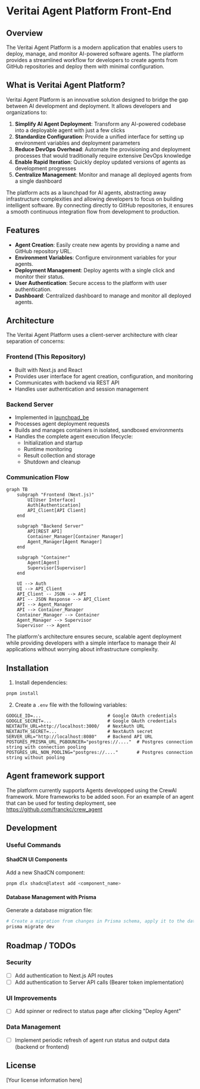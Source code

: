 # Veritai Agent Platform Front-End

## Overview

The Veritai Agent Platform is a modern application that enables users to deploy, manage, and monitor AI-powered software agents. The platform provides a streamlined workflow for developers to create agents from GitHub repositories and deploy them with minimal configuration.

## What is Veritai Agent Platform?

Veritai Agent Platform is an innovative solution designed to bridge the gap between AI development and deployment. It allows developers and organizations to:

1. **Simplify AI Agent Deployment**: Transform any AI-powered codebase into a deployable agent with just a few clicks
2. **Standardize Configuration**: Provide a unified interface for setting up environment variables and deployment parameters
3. **Reduce DevOps Overhead**: Automate the provisioning and deployment processes that would traditionally require extensive DevOps knowledge
4. **Enable Rapid Iteration**: Quickly deploy updated versions of agents as development progresses
5. **Centralize Management**: Monitor and manage all deployed agents from a single dashboard

The platform acts as a launchpad for AI agents, abstracting away infrastructure complexities and allowing developers to focus on building intelligent software. By connecting directly to GitHub repositories, it ensures a smooth continuous integration flow from development to production.

## Features

- **Agent Creation**: Easily create new agents by providing a name and GitHub repository URL.
- **Environment Variables**: Configure environment variables for your agents.
- **Deployment Management**: Deploy agents with a single click and monitor their status.
- **User Authentication**: Secure access to the platform with user authentication.
- **Dashboard**: Centralized dashboard to manage and monitor all deployed agents.

## Architecture
The Veritai Agent Platform uses a client-server architecture with clear separation of concerns:

### Frontend (This Repository)
- Built with Next.js and React
- Provides user interface for agent creation, configuration, and monitoring
- Communicates with backend via REST API
- Handles user authentication and session management

### Backend Server
- Implemented in [launchpad_be](https://github.com/franckc/launchpad_be)
- Processes agent deployment requests
- Builds and manages containers in isolated, sandboxed environments
- Handles the complete agent execution lifecycle:
  - Initialization and startup
  - Runtime monitoring
  - Result collection and storage
  - Shutdown and cleanup

### Communication Flow

```mermaid
graph TB
    subgraph "Frontend (Next.js)"
        UI[User Interface]
        Auth[Authentication]
        API_Client[API Client]
    end
    
    subgraph "Backend Server"
        API[REST API]
        Container_Manager[Container Manager]
        Agent_Manager[Agent Manager]
    end
    
    subgraph "Container"
        Agent[Agent]
        Supervisor[Supervisor]
    end
    
    UI --> Auth
    UI --> API_Client
    API_Client -- JSON --> API
    API -- JSON Response --> API_Client
    API --> Agent_Manager
    API --> Container_Manager
    Container_Manager --> Container
    Agent_Manager --> Supervisor
    Supervisor --> Agent
```

The platform's architecture ensures secure, scalable agent deployment while providing developers with a simple interface to manage their AI applications without worrying about infrastructure complexity.

## Installation

1. Install dependencies:
  ```bash
  pnpm install
  ```

2. Create a `.env` file with the following variables:
  ```
  GOOGLE_ID=...                         # Google OAuth credentials
  GOOGLE_SECRET=...                     # Google OAuth credentials
  NEXTAUTH_URL=http://localhost:3000/   # NextAuth URL
  NEXTAUTH_SECRET=...                   # NextAuth secret
  SERVER_URL="http://localhost:8080"    # Backend API URL
  POSTGRES_PRISMA_URL_PGBOUNCER="postgres://...."  # Postgres connection string with connection pooling
  POSTGRES_URL_NON_POOLING="postgres://...."       # Postgres connection string without pooling
  ```


## Agent framework support
The platform currently supports Agents developped using the CrewAI framework. More frameworks to be added soon.
For an example of an agent that can be used for testing deployment, see https://github.com/franckc/crew_agent

## Development

### Useful Commands

#### ShadCN UI Components
Add a new ShadCN component:
```bash
pnpm dlx shadcn@latest add <component_name>
```

#### Database Management with Prisma
Generate a database migration file:
```bash
# Create a migration from changes in Prisma schema, apply it to the database, and trigger generators
prisma migrate dev
```

## Roadmap / TODOs

### Security
- [ ] Add authentication to Next.js API routes
- [ ] Add authentication to Server API calls (Bearer token implementation)

### UI Improvements
- [ ] Add spinner or redirect to status page after clicking "Deploy Agent"

### Data Management
- [ ] Implement periodic refresh of agent run status and output data (backend or frontend)

## License

[Your license information here]